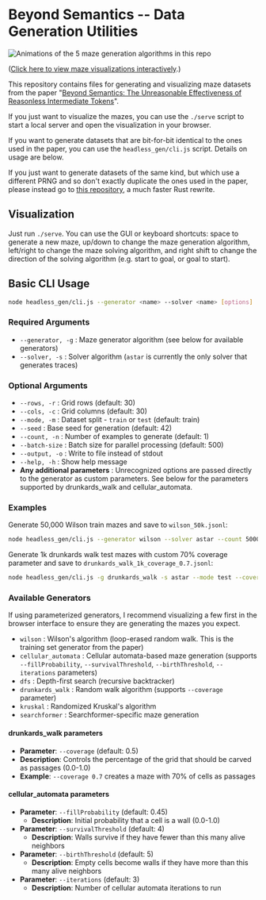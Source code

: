 # Beyond Semantics -- Data Generation Utilities

![Animations of the 5 maze generation algorithms in this repo](demo.gif)

([Click here to view maze visualizations interactively](https://kstechly.github.io/beyond-semantics-maze-visualizer/).)

This repository contains files for generating and visualizing maze datasets from the paper "[Beyond Semantics: The Unreasonable Effectiveness of Reasonless Intermediate Tokens](https://arxiv.org/abs/2505.13775)".

If you just want to visualize the mazes, you can use the `./serve` script to start a local server and open the visualization in your browser.

If you want to generate datasets that are bit-for-bit identical to the ones used in the paper, you can use the `headless_gen/cli.js` script. Details on usage are below.

If you just want to generate datasets of the same kind, but which use a different PRNG and so don't exactly duplicate the ones used in the paper, please instead go to [this repository](https://github.com/kstechly/beyond-semantics-faster-maze-generator), a much faster Rust rewrite.

## Visualization

Just run `./serve`. You can use the GUI or keyboard shortcuts: space to generate a new maze, up/down to change the maze generation algorithm, left/right to change the maze solving algorithm, and right shift to change the direction of the solving algorithm (e.g. start to goal, or goal to start).

## Basic CLI Usage

```bash
node headless_gen/cli.js --generator <name> --solver <name> [options]
```

### Required Arguments
- `--generator, -g` : Maze generator algorithm (see below for available generators)
- `--solver, -s` : Solver algorithm (`astar` is currently the only solver that generates traces)

### Optional Arguments
- `--rows, -r` : Grid rows (default: 30)
- `--cols, -c` : Grid columns (default: 30)
- `--mode, -m` : Dataset split - `train` or `test` (default: train)
- `--seed` : Base seed for generation (default: 42)
- `--count, -n` : Number of examples to generate (default: 1)
- `--batch-size` : Batch size for parallel processing (default: 500)
- `--output, -o` : Write to file instead of stdout
- `--help, -h` : Show help message
- **Any additional parameters** : Unrecognized options are passed directly to the generator as custom parameters. See below for the parameters supported by drunkards_walk and cellular_automata.

### Examples

Generate 50,000 Wilson train mazes and save to `wilson_50k.jsonl`:
```bash
node headless_gen/cli.js --generator wilson --solver astar --count 50000 -o wilson_50k.jsonl
```

Generate 1k drunkards walk test mazes with custom 70% coverage parameter and save to `drunkards_walk_1k_coverage_0.7.jsonl`:
```bash
node headless_gen/cli.js -g drunkards_walk -s astar --mode test --coverage 0.7 --count 1000 -o drunkards_walk_1k_coverage_0.7.jsonl
```

### Available Generators

If using parameterized generators, I recommend visualizing a few first in the browser interface to ensure they are generating the mazes you expect.

- `wilson` : Wilson's algorithm (loop-erased random walk. This is the training set generator from the paper)
- `cellular_automata` : Cellular automata-based maze generation (supports `--fillProbability`, `--survivalThreshold`, `--birthThreshold`, `--iterations` parameters)
- `dfs` : Depth-first search (recursive backtracker)
- `drunkards_walk` : Random walk algorithm (supports `--coverage` parameter)
- `kruskal` : Randomized Kruskal's algorithm 
- `searchformer` : Searchformer-specific maze generation

#### drunkards_walk parameters
- **Parameter**: `--coverage` (default: 0.5)
- **Description**: Controls the percentage of the grid that should be carved as passages (0.0-1.0)
- **Example**: `--coverage 0.7` creates a maze with 70% of cells as passages

#### cellular_automata parameters
- **Parameter**: `--fillProbability` (default: 0.45)
  - **Description**: Initial probability that a cell is a wall (0.0-1.0)
- **Parameter**: `--survivalThreshold` (default: 4)
  - **Description**: Walls survive if they have fewer than this many alive neighbors
- **Parameter**: `--birthThreshold` (default: 5)
  - **Description**: Empty cells become walls if they have more than this many alive neighbors
- **Parameter**: `--iterations` (default: 3)
  - **Description**: Number of cellular automata iterations to run
